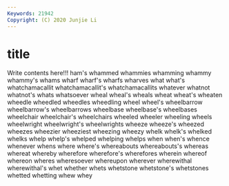 ```yaml
---
Keywords: 21942
Copyright: (C) 2020 Junjie Li
---
```


# title

Write contents here!!!
ham's 
whammed 
whammies 
whamming 
whammy
whammy's 
whams 
wharf 
wharf's 
wharfs 
wharves 
what 
what's 
whatchamacallit 
whatchamacallit's
whatchamacallits 
whatever 
whatnot 
whatnot's 
whats 
whatsoever 
wheal 
wheal's 
wheals 
wheat
wheat's 
wheaten 
wheedle 
wheedled 
wheedles 
wheedling 
wheel 
wheel's 
wheelbarrow 
wheelbarrow's
wheelbarrows 
wheelbase 
wheelbase's 
wheelbases 
wheelchair 
wheelchair's 
wheelchairs 
wheeled 
wheeler 
wheeling
wheels 
wheelwright 
wheelwright's 
wheelwrights 
wheeze 
wheeze's 
wheezed 
wheezes 
wheezier 
wheeziest
wheezing 
wheezy 
whelk 
whelk's 
whelked 
whelks 
whelp 
whelp's 
whelped 
whelping
whelps 
when 
when's 
whence 
whenever 
whens 
where 
where's 
whereabouts 
whereabouts's
whereas 
whereat 
whereby 
wherefore 
wherefore's 
wherefores 
wherein 
whereof 
whereon 
wheres
wheresoever 
whereupon 
wherever 
wherewithal 
wherewithal's 
whet 
whether 
whets 
whetstone 
whetstone's
whetstones 
whetted 
whetting 
whew 
whey 
